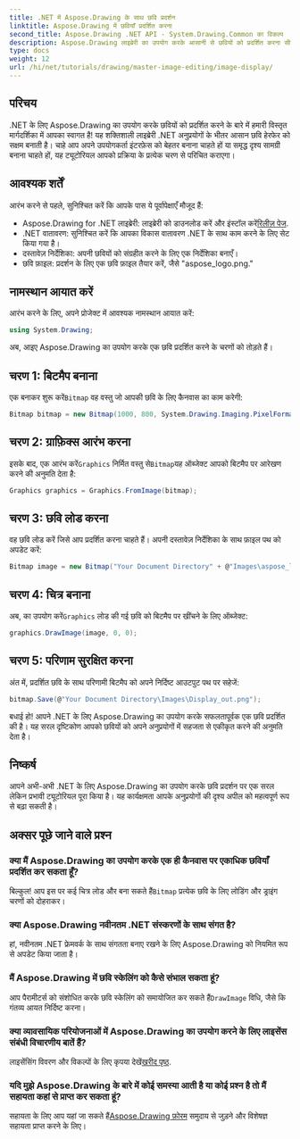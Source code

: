 ```yaml
---
title: .NET में Aspose.Drawing के साथ छवि प्रदर्शन
linktitle: Aspose.Drawing में छवियाँ प्रदर्शित करना
second_title: Aspose.Drawing .NET API - System.Drawing.Common का विकल्प
description: Aspose.Drawing लाइब्रेरी का उपयोग करके आसानी से छवियों को प्रदर्शित करना सीखकर अपने .NET अनुप्रयोगों की क्षमता को अनलॉक करें। यह व्यापक ट्यूटोरियल एक स्पष्ट, चरण-दर-चरण मार्गदर्शिका प्रदान करता है।
type: docs
weight: 12
url: /hi/net/tutorials/drawing/master-image-editing/image-display/
---
```

## परिचय

.NET के लिए Aspose.Drawing का उपयोग करके छवियों को प्रदर्शित करने के बारे में हमारी विस्तृत मार्गदर्शिका में आपका स्वागत है! यह शक्तिशाली लाइब्रेरी .NET अनुप्रयोगों के भीतर आसान छवि हेरफेर को सक्षम बनाती है। चाहे आप अपने उपयोगकर्ता इंटरफ़ेस को बेहतर बनाना चाहते हों या समृद्ध दृश्य सामग्री बनाना चाहते हों, यह ट्यूटोरियल आपको प्रक्रिया के प्रत्येक चरण से परिचित कराएगा।

## आवश्यक शर्तें

आरंभ करने से पहले, सुनिश्चित करें कि आपके पास ये पूर्वापेक्षाएँ मौजूद हैं:

-  Aspose.Drawing for .NET लाइब्रेरी: लाइब्रेरी को डाउनलोड करें और इंस्टॉल करें[रिलीज़ पेज](https://releases.aspose.com/drawing/net/).
- .NET वातावरण: सुनिश्चित करें कि आपका विकास वातावरण .NET के साथ काम करने के लिए सेट किया गया है।
- दस्तावेज़ निर्देशिका: अपनी छवियों को संग्रहीत करने के लिए एक निर्देशिका बनाएँ।
- छवि फ़ाइल: प्रदर्शन के लिए एक छवि फ़ाइल तैयार करें, जैसे "aspose_logo.png."

## नामस्थान आयात करें

आरंभ करने के लिए, अपने प्रोजेक्ट में आवश्यक नामस्थान आयात करें:

```csharp
using System.Drawing;
```

अब, आइए Aspose.Drawing का उपयोग करके एक छवि प्रदर्शित करने के चरणों को तोड़ते हैं।

## चरण 1: बिटमैप बनाना

 एक बनाकर शुरू करें`Bitmap` वह वस्तु जो आपकी छवि के लिए कैनवास का काम करेगी:

```csharp
Bitmap bitmap = new Bitmap(1000, 800, System.Drawing.Imaging.PixelFormat.Format32bppPArgb);
```

## चरण 2: ग्राफ़िक्स आरंभ करना

 इसके बाद, एक आरंभ करें`Graphics` निर्मित वस्तु से`Bitmap`यह ऑब्जेक्ट आपको बिटमैप पर आरेखण करने की अनुमति देता है:

```csharp
Graphics graphics = Graphics.FromImage(bitmap);
```

## चरण 3: छवि लोड करना

वह छवि लोड करें जिसे आप प्रदर्शित करना चाहते हैं। अपनी दस्तावेज़ निर्देशिका के साथ फ़ाइल पथ को अपडेट करें:

```csharp
Bitmap image = new Bitmap("Your Document Directory" + @"Images\aspose_logo.png");
```

## चरण 4: चित्र बनाना

 अब, का उपयोग करें`Graphics` लोड की गई छवि को बिटमैप पर खींचने के लिए ऑब्जेक्ट:

```csharp
graphics.DrawImage(image, 0, 0);
```

## चरण 5: परिणाम सुरक्षित करना

अंत में, प्रदर्शित छवि के साथ परिणामी बिटमैप को अपने निर्दिष्ट आउटपुट पथ पर सहेजें:

```csharp
bitmap.Save(@"Your Document Directory\Images\Display_out.png");
```

बधाई हो! आपने .NET के लिए Aspose.Drawing का उपयोग करके सफलतापूर्वक एक छवि प्रदर्शित की है। यह सरल दृष्टिकोण आपको छवियों को अपने अनुप्रयोगों में सहजता से एकीकृत करने की अनुमति देता है।

## निष्कर्ष

आपने अभी-अभी .NET के लिए Aspose.Drawing का उपयोग करके छवि प्रदर्शन पर एक सरल लेकिन प्रभावी ट्यूटोरियल पूरा किया है। यह कार्यक्षमता आपके अनुप्रयोगों की दृश्य अपील को महत्वपूर्ण रूप से बढ़ा सकती है।

## अक्सर पूछे जाने वाले प्रश्न

### क्या मैं Aspose.Drawing का उपयोग करके एक ही कैनवास पर एकाधिक छवियाँ प्रदर्शित कर सकता हूँ?

 बिल्कुल! आप इस पर कई चित्र लोड और बना सकते हैं`Bitmap` प्रत्येक छवि के लिए लोडिंग और ड्राइंग चरणों को दोहराकर।

### क्या Aspose.Drawing नवीनतम .NET संस्करणों के साथ संगत है?

हां, नवीनतम .NET फ्रेमवर्क के साथ संगतता बनाए रखने के लिए Aspose.Drawing को नियमित रूप से अपडेट किया जाता है।

### मैं Aspose.Drawing में छवि स्केलिंग को कैसे संभाल सकता हूं?

 आप पैरामीटर्स को संशोधित करके छवि स्केलिंग को समायोजित कर सकते हैं`DrawImage` विधि, जैसे कि गंतव्य आयत निर्दिष्ट करना।

### क्या व्यावसायिक परियोजनाओं में Aspose.Drawing का उपयोग करने के लिए लाइसेंस संबंधी विचारणीय बातें हैं?

 लाइसेंसिंग विवरण और विकल्पों के लिए कृपया देखें[खरीद पृष्ठ](https://purchase.conholdate.com/buy).

### यदि मुझे Aspose.Drawing के बारे में कोई समस्या आती है या कोई प्रश्न है तो मैं सहायता कहां से प्राप्त कर सकता हूं?

सहायता के लिए आप यहां जा सकते हैं[Aspose.Drawing फ़ोरम](https://forum.aspose.com/c/diagram/17) समुदाय से जुड़ने और विशेषज्ञ सहायता प्राप्त करने के लिए।